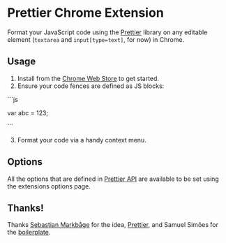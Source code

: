 # Prettier Chrome Extension

Format your JavaScript code using the [Prettier](https://github.com/prettier/prettier) library on any editable element (`textarea` and `input[type=text]`, for now) in Chrome.

## Usage

1. Install from the [Chrome Web Store](https://chrome.google.com/webstore/detail/prettier-chrome-extension/khnhpkjhoogpgnbhagabcnamppfohhjd) to get started.
2. Ensure your code fences are defined as JS blocks: 

\```js 

var abc = 123; 

\```

3. Format your code via a handy context menu.

## Options

All the options that are defined in [Prettier API](https://github.com/prettier/prettier#api) are available to be set using the extensions options page.


## Thanks!

Thanks [Sebastian Markbåge](https://twitter.com/sebmarkbage) for the idea, [Prettier](https://github.com/prettier/prettier), and Samuel Simões for the [boilerplate](https://github.com/samuelsimoes/chrome-extension-webpack-boilerplate).
